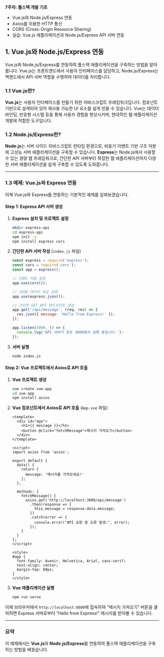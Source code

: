 **7주차: 풀스택 개발 기초**

- Vue.js와 Node.js/Express 연동
- Axios를 이용한 HTTP 통신
- CORS (Cross-Origin Resource Sharing)
- 실습: Vue.js 애플리케이션과 Node.js/Express API 서버 연동


## 1. Vue.js와 Node.js/Express 연동


Vue.js와 Node.js/Express를 연동하여 풀스택 애플리케이션을 구축하는 방법을 알아봅니다. Vue.js는 프론트엔드에서 사용자 인터페이스를 담당하고, Node.js/Express는 백엔드에서 API 서버 역할을 수행하여 데이터를 처리합니다.

### 1.1 Vue.js란?

**Vue.js**는 사용자 인터페이스를 만들기 위한 자바스크립트 프레임워크입니다. 컴포넌트 기반으로 설계되어 있어 재사용 가능한 UI 요소를 쉽게 만들 수 있습니다. Vue는 데이터 바인딩, 반응형 시스템 등을 통해 사용자 경험을 향상시키며, 현대적인 웹 애플리케이션 개발에 적합한 도구입니다.

### 1.2 Node.js/Express란?

**Node.js**는 서버 사이드 자바스크립트 런타임 환경으로, 비동기 이벤트 기반 구조 덕분에 고성능 서버 애플리케이션을 구축할 수 있습니다. **Express**는 Node.js에서 사용할 수 있는 경량 웹 프레임워크로, 간단한 API 서버부터 복잡한 웹 애플리케이션까지 다양한 서버 애플리케이션을 쉽게 구축할 수 있도록 도와줍니다.

---

### 1.3 예제: Vue.js와 Express 연동

이제 Vue.js와 Express를 연동하는 기본적인 예제를 살펴보겠습니다.

#### Step 1: Express API 서버 생성

1. **Express 설치 및 프로젝트 설정**
   ```bash
   mkdir express-api
   cd express-api
   npm init -y
   npm install express cors
   ```

2. **간단한 API 서버 작성** (`index.js` 파일)
   ```javascript
   const express = require('express');
   const cors = require('cors');
   const app = express();

   // CORS 허용 설정
   app.use(cors());

   // JSON 데이터 파싱 설정
   app.use(express.json());

   // 간단한 GET API 엔드포인트 생성
   app.get('/api/message', (req, res) => {
     res.json({ message: 'Hello from Express!' });
   });

   app.listen(3000, () => {
     console.log('API 서버가 포트 3000에서 실행 중입니다.');
   });
   ```

3. **서버 실행**
   ```bash
   node index.js
   ```
   
#### Step 2: Vue 프로젝트에서 Axios로 API 호출

1. **Vue 프로젝트 생성**
   ```bash
   vue create vue-app
   cd vue-app
   npm install axios
   ```

2. **Vue 컴포넌트에서 Axios로 API 호출** (`App.vue` 파일)
   
   ```vue
   <template>
     <div id="app">
       <h1>{{ message }}</h1>
       <button @click="fetchMessage">메시지 가져오기</button>
     </div>
   </template>

   <script>
   import axios from 'axios';

   export default {
     data() {
       return {
         message: '메시지를 가져오세요!'
       };
     },
     
     methods: {
       fetchMessage() {
         axios.get('http://localhost:3000/api/message')
           .then(response => {
             this.message = response.data.message;
           })
           .catch(error => {
             console.error("API 요청 중 오류 발생:", error);
           });
       }
     }
   };
   </script>

   <style>
   #app {
     font-family: Avenir, Helvetica, Arial, sans-serif;
     text-align: center;
     margin-top: 60px;
   }
   </style>
   ```

3. **Vue 애플리케이션 실행**
   
    ```bash
    npm run serve
    ```

이제 브라우저에서 `http://localhost:8080`에 접속하여 "메시지 가져오기" 버튼을 클릭하면 Express 서버로부터 "Hello from Express!" 메시지를 받아볼 수 있습니다.

---

### 요약

이 예제에서는 **Vue.js**와 **Node.js/Express**를 연동하여 풀스택 애플리케이션을 구축하는 방법을 배웠습니다. 


